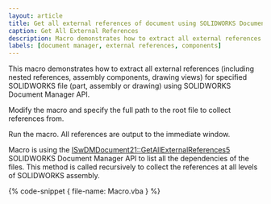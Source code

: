 ```yaml
---
layout: article
title: Get all external references of document using SOLIDWORKS Document Manager API
caption: Get All External References
description: Macro demonstrates how to extract all external references (including nested references) for specified SOLIDWORKS file using Document Manager API
labels: [document manager, external references, components]
---
```

This macro demonstrates how to extract all external references (including nested references, assembly components, drawing views) for specified SOLIDWORKS file (part, assembly or drawing) using SOLIDWORKS Document Manager API.

Modify the macro and specify the full path to the root file to collect references from.

Run the macro. All references are output to the immediate window.

Macro is using the [ISwDMDocument21::GetAllExternalReferences5](http://help.solidworks.com/2018/english/api/swdocmgrapi/SolidWorks.Interop.swdocumentmgr~SolidWorks.Interop.swdocumentmgr.ISwDMDocument21~GetAllExternalReferences5.html) SOLIDWORKS Document Manager API to list all the dependencies of the files. This method is called recursively to collect the references at all levels of SOLIDWORKS assembly.

{% code-snippet { file-name: Macro.vba } %}